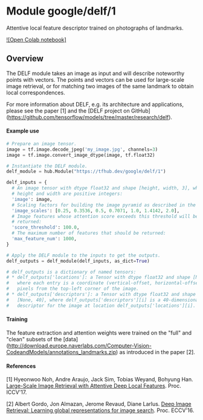 # Module google/delf/1
Attentive local feature descriptor trained on photographs of landmarks.

<!-- task: image-others -->
<!-- asset-path: legacy -->
<!-- network-architecture: delf -->
<!-- fine-tunable: false -->
<!-- format: hub -->


[![Open Colab notebook]](https://colab.research.google.com/github/tensorflow/hub/blob/master/examples/colab/tf_hub_delf_module.ipynb)

## Overview

The DELF module takes an image as input and will describe noteworthy points
with vectors. The points and vectors can be used for large-scale image
retrieval, or for matching two images of the same landmark to obtain local
correspondences.

For more information about DELF, e.g. its architecture and applications, please
see the paper [1] and the [DELF project on GitHub]
(https://github.com/tensorflow/models/tree/master/research/delf).

#### Example use
```python
# Prepare an image tensor.
image = tf.image.decode_jpeg('my_image.jpg', channels=3)
image = tf.image.convert_image_dtype(image, tf.float32)

# Instantiate the DELF module.
delf_module = hub.Module("https://tfhub.dev/google/delf/1")

delf_inputs = {
  # An image tensor with dtype float32 and shape [height, width, 3], where
  # height and width are positive integers:
  'image': image,
  # Scaling factors for building the image pyramid as described in the paper:
  'image_scales': [0.25, 0.3536, 0.5, 0.7071, 1.0, 1.4142, 2.0],
  # Image features whose attention score exceeds this threshold will be
  # returned:
  'score_threshold': 100.0,
  # The maximum number of features that should be returned:
  'max_feature_num': 1000,
}

# Apply the DELF module to the inputs to get the outputs.
delf_outputs = delf_module(delf_inputs, as_dict=True)

# delf_outputs is a dictionary of named tensors:
# * delf_outputs['locations']: a Tensor with dtype float32 and shape [None, 2],
#   where each entry is a coordinate (vertical-offset, horizontal-offset) in
#   pixels from the top-left corner of the image.
# * delf_outputs['descriptors']: a Tensor with dtype float32 and shape
#   [None, 40], where delf_outputs['descriptors'][i] is a 40-dimensional
#   descriptor for the image at location delf_outputs['locations'][i].
```

#### Training
The feature extraction and attention weights were trained on the "full" and
"clean" subsets of the [data]
(http://download.europe.naverlabs.com/Computer-Vision-CodeandModels/annotations_landmarks.zip)
as introduced in the paper [2].

#### References
[1] Hyeonwoo Noh, Andre Araujo, Jack Sim, Tobias Weyand, Bohyung Han.
[Large-Scale Image Retrieval with Attentive Deep Local Features](https://arxiv.org/abs/1612.06321).
Proc. ICCV'17.

[2] Albert Gordo, Jon Almazan, Jerome Revaud, Diane Larlus.
[Deep Image Retrieval: Learning global representations for image search](https://arxiv.org/abs/1604.01325).
Proc. ECCV'16.
